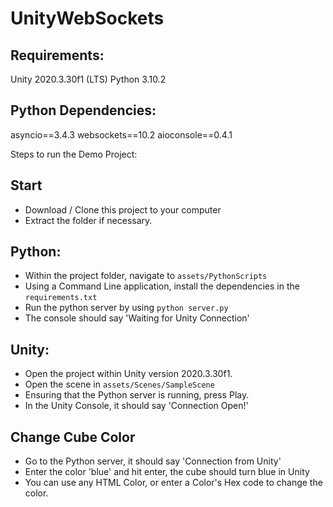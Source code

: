 # UnityWebSockets
 
## Requirements:

Unity 2020.3.30f1 (LTS)
Python 3.10.2

## Python Dependencies:
asyncio==3.4.3
websockets==10.2
aioconsole==0.4.1

Steps to run the Demo Project:

## Start
- Download / Clone this project to your computer
- Extract the folder if necessary.

## Python:
- Within the project folder, navigate to `assets/PythonScripts`
- Using a Command Line application, install the dependencies in the `requirements.txt`
- Run the python server by using `python server.py`
- The console should say 'Waiting for Unity Connection'

## Unity:
- Open the project within Unity version 2020.3.30f1.
- Open the scene in `assets/Scenes/SampleScene`
- Ensuring that the Python server is running, press Play.
- In the Unity Console, it should say 'Connection Open!'

## Change Cube Color
- Go to the Python server, it should say 'Connection from Unity'
- Enter the color 'blue' and hit enter, the cube should turn blue in Unity
- You can use any HTML Color, or enter a Color's Hex code to change the color.

